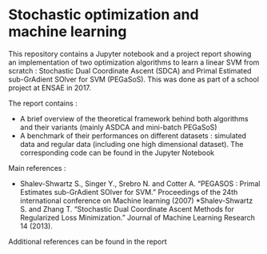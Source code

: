 # Stochastic optimization and machine learning

This repository contains a Jupyter notebook and a project report showing an implementation of two optimization algorithms to learn a linear SVM from scratch : Stochastic Dual Coordinate Ascent (SDCA) and Primal Estimated sub-GrAdient SOlver for SVM (PEGaSoS). This was done as part of a school project at ENSAE in 2017.

The report contains :

* A brief overview of the theoretical framework behind both algorithms and their variants (mainly ASDCA and mini-batch PEGaSoS)
* A benchmark of their performances on different datasets : simulated data and regular data (including one high dimensional dataset). The corresponding code can be found in the Jupyter Notebook

Main references :

* Shalev-Shwartz S., Singer Y., Srebro N. and Cotter A. “PEGASOS : Primal Estimates sub-GrAdient SOlver
for SVM.” Proceedings of the 24th international conference on Machine learning (2007)
*Shalev-Shwartz S. and Zhang T. “Stochastic Dual Coordinate Ascent Methods for Regularized Loss Minimization.”
Journal of Machine Learning Research 14 (2013).

Additional references can be found in the report
